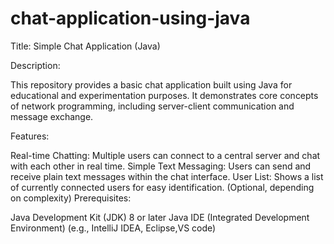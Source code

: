 # chat-application-using-java


Title: Simple Chat Application (Java)

Description:

This repository provides a basic chat application built using Java for educational and experimentation purposes. It demonstrates core concepts of network programming, including server-client communication and message exchange.

Features:

Real-time Chatting: Multiple users can connect to a central server and chat with each other in real time.
Simple Text Messaging: Users can send and receive plain text messages within the chat interface.
User List: Shows a list of currently connected users for easy identification. (Optional, depending on complexity)
Prerequisites:

Java Development Kit (JDK) 8 or later 
Java IDE (Integrated Development Environment) (e.g., IntelliJ IDEA, Eclipse,VS code)
